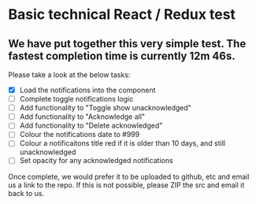 # Basic technical React / Redux test
## We have put together this very simple test. The fastest completion time is currently 12m 46s.

Please take a look at the below tasks:

- [x] Load the notifications into the component
- [ ] Complete toggle notifications logic
- [ ] Add functionality to "Toggle show unacknowledged"
- [ ] Add functionality to "Acknowledge all"
- [ ] Add functionality to "Delete acknowledged"
- [ ] Colour the notifications date to #999
- [ ] Colour a notificaitons title red if it is older than 10 days, and still unacknowledged
- [ ] Set opacity for any acknowledged notifications

Once complete, we would prefer it to be uploaded to github, etc and email us a link to the repo.
If this is not possible, please ZIP the src and email it back to us.
